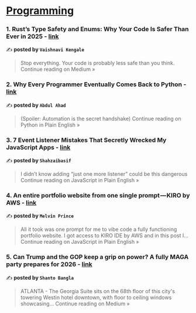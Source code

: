 
<h1><a href=https://medium.com/tag/programming/recommended target="_blank" rel="noopener noreferrer">Programming</a></h1>
<h3>1. Rust’s Type Safety and Enums: Why Your Code Is Safer Than Ever in 2025 - <a href="https://medium.com/@VaishnaviK99/rusts-type-safety-and-enums-why-your-code-is-safer-than-ever-in-2025-52612e7d381e?source=rss------programming-5" target="_blank" rel="noopener noreferrer">link</a></h3>

✍️ **posted by `Vaishnavi Kengale`**

<blockquote>Stop everything. Your code is probably less safe than you think.
Continue reading on Medium »</blockquote>

<h3>2. Why Every Programmer Eventually Comes Back to Python - <a href="https://python.plainenglish.io/why-every-programmer-eventually-comes-back-to-python-e8a908fc2583?source=rss------programming-5" target="_blank" rel="noopener noreferrer">link</a></h3>

✍️ **posted by `Abdul Ahad`**

<blockquote>(Spoiler: Automation is the secret handshake)
Continue reading on Python in Plain English »</blockquote>

<h3>3. 7 Event Listener Mistakes That Secretly Wrecked My JavaScript Apps - <a href="https://javascript.plainenglish.io/7-event-listener-mistakes-that-secretly-wrecked-my-javascript-apps-5ded00e7cc76?source=rss------programming-5" target="_blank" rel="noopener noreferrer">link</a></h3>

✍️ **posted by `Shahzaibasif`**

<blockquote>I didn’t know adding “just one more listener” could be this dangerous
Continue reading on JavaScript in Plain English »</blockquote>

<h3>4. An entire portfolio website from one single prompt — KIRO by AWS - <a href="https://javascript.plainenglish.io/an-entire-portfolio-website-from-one-single-prompt-kiro-by-aws-e243b976b32f?source=rss------programming-5" target="_blank" rel="noopener noreferrer">link</a></h3>

✍️ **posted by `Melvin Prince`**

<blockquote>All it took was one prompt for me to vibe code a fully functioning portfolio website. I got access to KIRO IDE by AWS and in this post I…
Continue reading on JavaScript in Plain English »</blockquote>

<h3>5. Can Trump and the GOP keep a grip on power? A fully MAGA party prepares for 2026 - <a href="https://medium.com/@princeshanto520/can-trump-and-the-gop-keep-a-grip-on-power-a-fully-maga-party-prepares-for-2026-751069047c38?source=rss------programming-5" target="_blank" rel="noopener noreferrer">link</a></h3>

✍️ **posted by `Shanto Bangla`**

<blockquote>ATLANTA - The Georgia Suite sits on the 68th floor of this city's towering Westin hotel downtown, with floor to ceiling windows showcasing…
Continue reading on Medium »</blockquote>

